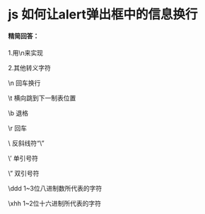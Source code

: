 # js 如何让alert弹出框中的信息换行

#### 精简回答：

1.用\n来实现

2.其他转义字符

\n 回车换行

\t  横向跳到下一制表位置

\b  退格

\r   回车

\\   反斜线符“\”

\’ 单引号符

\”  双引号符

\ddd 1~3位八进制数所代表的字符

\xhh 1~2位十六进制所代表的字符







